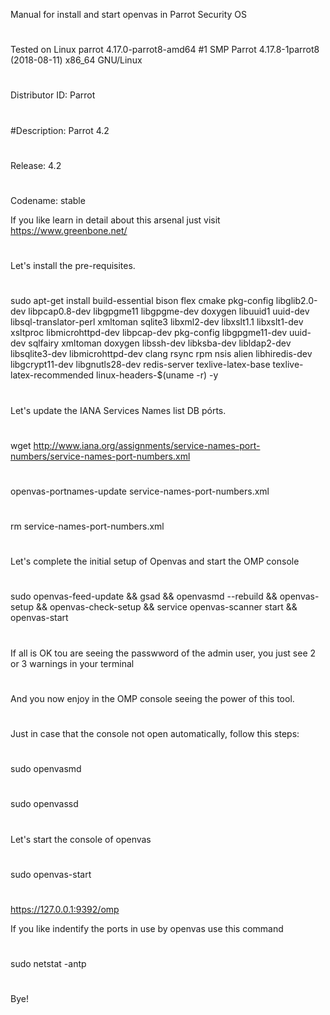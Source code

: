 Manual for install and start openvas in Parrot Security OS
#
#
#
Tested on Linux parrot 4.17.0-parrot8-amd64 #1 SMP Parrot 4.17.8-1parrot8 (2018-08-11) x86_64 GNU/Linux
#
Distributor ID:	Parrot
#
#Description:	Parrot 4.2
#
Release:	4.2
#
Codename:	stable

If you like learn in detail about this arsenal just visit https://www.greenbone.net/


#
Let's install the pre-requisites.
#
sudo apt-get install build-essential bison flex cmake pkg-config libglib2.0-dev libpcap0.8-dev libgpgme11 libgpgme-dev doxygen libuuid1 uuid-dev libsql-translator-perl xmltoman sqlite3 libxml2-dev libxslt1.1 libxslt1-dev xsltproc libmicrohttpd-dev libpcap-dev pkg-config libgpgme11-dev uuid-dev sqlfairy xmltoman doxygen libssh-dev libksba-dev libldap2-dev libsqlite3-dev libmicrohttpd-dev clang rsync rpm nsis alien  libhiredis-dev libgcrypt11-dev libgnutls28-dev redis-server texlive-latex-base texlive-latex-recommended linux-headers-$(uname -r) -y

#
Let's update the IANA Services Names list DB pórts.
#
wget http://www.iana.org/assignments/service-names-port-numbers/service-names-port-numbers.xml
#
openvas-portnames-update service-names-port-numbers.xml
#
rm service-names-port-numbers.xml


#
Let's complete the initial setup of Openvas and start the OMP console
#
sudo openvas-feed-update && gsad && openvasmd --rebuild && openvas-setup && openvas-check-setup && service openvas-scanner start && openvas-start

#
If all is OK tou are seeing the passwword of the admin user, you just see 2 or 3 warnings in your terminal 
#
And you now enjoy in the OMP console seeing the power of this tool.

#
#
#
Just in case that the console not open automatically, follow this steps:
#
#
sudo openvasmd
#
sudo openvassd

#
Let's start the console of openvas
#
sudo openvas-start
#
https://127.0.0.1:9392/omp

If you like indentify the ports in use by openvas use this command 
#
sudo netstat -antp

#
#
Bye!
